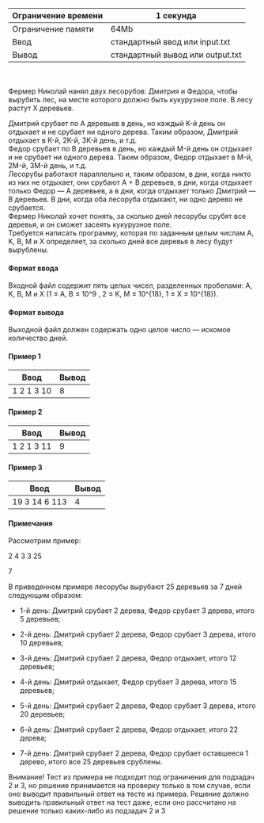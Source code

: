 | Ограничение времени 	| 1 секунда                        	|
|---------------------	|----------------------------------	|
| Ограничение памяти  	| 64Mb                             	|
| Ввод                	| стандартный ввод или input.txt   	|
| Вывод               	| стандартный вывод или output.txt 	|

\
\
Фермер Николай нанял двух лесорубов: Дмитрия и Федора, чтобы вырубить лес, на месте которого должно быть кукурузное поле. В лесу растут X деревьев. 

Дмитрий срубает по A деревьев в день, но каждый K-й день он отдыхает и не срубает ни одного дерева. 
Таким образом, Дмитрий отдыхает в K-й, 2K-й, 3K-й день, и т.д. 
\
Федор срубает по B деревьев в день, но каждый M-й день он отдыхает и не срубает ни одного дерева. 
Таким образом, Федор отдыхает в M-й, 2M-й, 3M-й день, и т.д. 
\
Лесорубы работают параллельно и, таким образом, в дни, когда никто из них не отдыхает, они срубают A + B деревьев, в дни, когда отдыхает только Федор — A деревьев, а в дни, когда отдыхает только Дмитрий — B деревьев. 
В дни, когда оба лесоруба отдыхают, ни одно дерево не срубается. 
\
Фермер Николай хочет понять, за сколько дней лесорубы срубят все деревья, и он сможет засеять кукурузное поле. 
\
Требуется написать программу, которая по заданным целым числам A, K, B, M и X определяет, за сколько дней все деревья в лесу будут вырублены. 

#### Формат ввода ####

Входной файл содержит пять целых чисел, разделенных пробелами: A, K, B, M и X (1 ≤ A, B ≤ 10^9 , 2 ≤ K, M ≤ 10^{18}, 1 ≤ X ≤ 10^{18}). 

#### Формат вывода #### 

Выходной файл должен содержать одно целое число — искомое количество дней.


#### Пример 1 ####

| Ввод      	| Вывод        	|
|-----------	|--------------	|
| 1 2 1 3 10	| 8 	|


#### Пример 2 ####

| Ввод         	| Вывод         	|
|--------------	|---------------	|
| 1 2 1 3 11 	| 9 	|


#### Пример 3 ####

| Ввод         	| Вывод         	|
|--------------	|---------------	|
| 19 3 14 6 113 	| 4 	|


#### Примечания ####

Рассмотрим пример:

2 4 3 3 25

7

В приведенном примере лесорубы вырубают 25 деревьев за 7 дней следующим образом:

* 1-й день: Дмитрий срубает 2 дерева, Федор срубает 3 дерева, итого 5 деревьев;

* 2-й день: Дмитрий срубает 2 дерева, Федор срубает 3 дерева, итого 10 деревьев;

* 3-й день: Дмитрий срубает 2 дерева, Федор отдыхает, итого 12 деревьев;

* 4-й день: Дмитрий отдыхает, Федор срубает 3 дерева, итого 15 деревьев;

* 5-й день: Дмитрий срубает 2 дерева, Федор срубает 3 дерева, итого 20 деревьев;

* 6-й день: Дмитрий срубает 2 дерева, Федор отдыхает, итого 22 дерева;

* 7-й день: Дмитрий срубает 2 дерева, Федор срубает оставшееся 1 дерево, итого все 25 деревьев срублены.

Внимание! Тест из примера не подходит под ограничения для подзадач 2 и 3, но решение принимается на проверку только в том случае, если оно выводит правильный ответ на тесте из примера. Решение должно выводить правильный ответ на тест даже, если оно рассчитано на решение только каких-либо из подзадач 2 и 3
